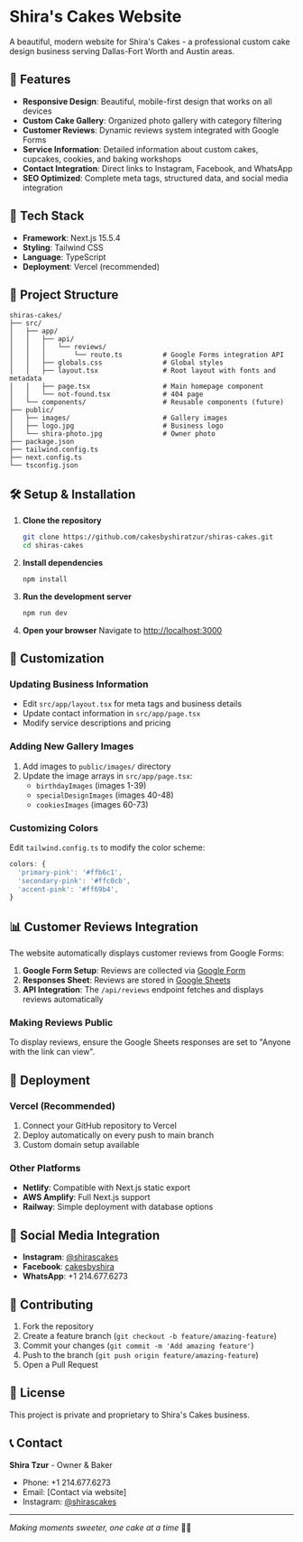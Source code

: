 # Shira's Cakes Website

A beautiful, modern website for Shira's Cakes - a professional custom cake design business serving Dallas-Fort Worth and Austin areas.

## 🍰 Features

- **Responsive Design**: Beautiful, mobile-first design that works on all devices
- **Custom Cake Gallery**: Organized photo gallery with category filtering
- **Customer Reviews**: Dynamic reviews system integrated with Google Forms
- **Service Information**: Detailed information about custom cakes, cupcakes, cookies, and baking workshops
- **Contact Integration**: Direct links to Instagram, Facebook, and WhatsApp
- **SEO Optimized**: Complete meta tags, structured data, and social media integration

## 🚀 Tech Stack

- **Framework**: Next.js 15.5.4
- **Styling**: Tailwind CSS
- **Language**: TypeScript
- **Deployment**: Vercel (recommended)

## 📁 Project Structure

```
shiras-cakes/
├── src/
│   ├── app/
│   │   ├── api/
│   │   │   └── reviews/
│   │   │       └── route.ts          # Google Forms integration API
│   │   ├── globals.css               # Global styles
│   │   ├── layout.tsx                # Root layout with fonts and metadata
│   │   ├── page.tsx                  # Main homepage component
│   │   └── not-found.tsx             # 404 page
│   └── components/                   # Reusable components (future)
├── public/
│   ├── images/                       # Gallery images
│   ├── logo.jpg                      # Business logo
│   └── shira-photo.jpg               # Owner photo
├── package.json
├── tailwind.config.ts
├── next.config.ts
└── tsconfig.json
```

## 🛠️ Setup & Installation

1. **Clone the repository**
   ```bash
   git clone https://github.com/cakesbyshiratzur/shiras-cakes.git
   cd shiras-cakes
   ```

2. **Install dependencies**
   ```bash
   npm install
   ```

3. **Run the development server**
   ```bash
   npm run dev
   ```

4. **Open your browser**
   Navigate to [http://localhost:3000](http://localhost:3000)

## 🎨 Customization

### Updating Business Information
- Edit `src/app/layout.tsx` for meta tags and business details
- Update contact information in `src/app/page.tsx`
- Modify service descriptions and pricing

### Adding New Gallery Images
1. Add images to `public/images/` directory
2. Update the image arrays in `src/app/page.tsx`:
   - `birthdayImages` (images 1-39)
   - `specialDesignImages` (images 40-48)
   - `cookiesImages` (images 60-73)

### Customizing Colors
Edit `tailwind.config.ts` to modify the color scheme:
```typescript
colors: {
  'primary-pink': '#ffb6c1',
  'secondary-pink': '#ffc0cb',
  'accent-pink': '#ff69b4',
}
```

## 📊 Customer Reviews Integration

The website automatically displays customer reviews from Google Forms:

1. **Google Form Setup**: Reviews are collected via [Google Form](https://docs.google.com/forms/d/1Gzxovv4vKZndwlz_jTYdxYGDMEmSERy_dTigT06Ug4k/viewform)
2. **Responses Sheet**: Reviews are stored in [Google Sheets](https://docs.google.com/spreadsheets/d/1WYTp1S9nkmDKVah-SKuulQIj45q8iJ6v0yJjQVa6gZc/edit)
3. **API Integration**: The `/api/reviews` endpoint fetches and displays reviews automatically

### Making Reviews Public
To display reviews, ensure the Google Sheets responses are set to "Anyone with the link can view".

## 🚀 Deployment

### Vercel (Recommended)
1. Connect your GitHub repository to Vercel
2. Deploy automatically on every push to main branch
3. Custom domain setup available

### Other Platforms
- **Netlify**: Compatible with Next.js static export
- **AWS Amplify**: Full Next.js support
- **Railway**: Simple deployment with database options

## 📱 Social Media Integration

- **Instagram**: [@shirascakes](https://www.instagram.com/shirascakes/)
- **Facebook**: [cakesbyshira](https://www.facebook.com/cakesbyshira)
- **WhatsApp**: +1 214.677.6273

## 🤝 Contributing

1. Fork the repository
2. Create a feature branch (`git checkout -b feature/amazing-feature`)
3. Commit your changes (`git commit -m 'Add amazing feature'`)
4. Push to the branch (`git push origin feature/amazing-feature`)
5. Open a Pull Request

## 📄 License

This project is private and proprietary to Shira's Cakes business.

## 📞 Contact

**Shira Tzur** - Owner & Baker
- Phone: +1 214.677.6273
- Email: [Contact via website]
- Instagram: [@shirascakes](https://www.instagram.com/shirascakes/)

---

*Making moments sweeter, one cake at a time* 🍰✨